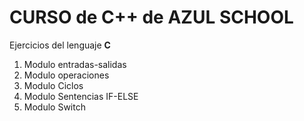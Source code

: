 # CURSO de C++ de **AZUL SCHOOL**  


Ejercicios del lenguaje  **C**  

1. Modulo entradas-salidas
2. Modulo operaciones
3. Modulo Ciclos
4. Modulo Sentencias IF-ELSE
5. Modulo Switch

